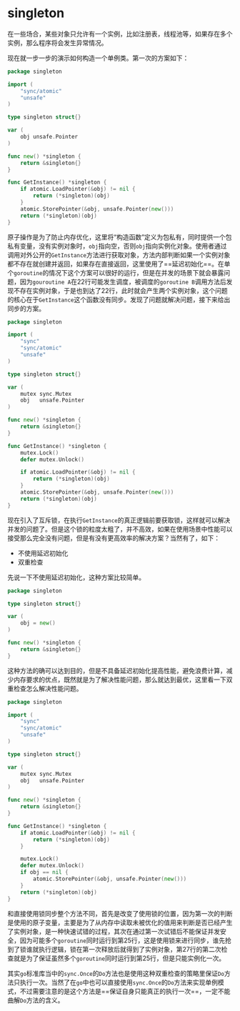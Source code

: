 # singleton

在一些场合，某些对象只允许有一个实例，比如注册表，线程池等，如果存在多个实例，那么程序将会发生异常情况。

现在就一步一步的演示如何构造一个单例类。第一次的方案如下：

```go
package singleton

import (
	"sync/atomic"
	"unsafe"
)

type singleton struct{}

var (
	obj unsafe.Pointer
)

func new() *singleton {
	return &singleton{}
}

func GetInstance() *singleton {
	if atomic.LoadPointer(&obj) != nil {
		return (*singleton)(obj)
	}
	atomic.StorePointer(&obj, unsafe.Pointer(new()))
	return (*singleton)(obj)
}
```

原子操作是为了防止内存优化，这里将“构造函数”定义为包私有，同时提供一个包私有变量，没有实例对象时，`obj`指向空，否则`obj`指向实例化对象。使用者通过调用对外公开的`GetInstance`方法进行获取对象，方法内部判断如果一个实例对象都不存在就创建并返回，如果存在直接返回，这里使用了==延迟初始化==。在单个`goroutine`的情况下这个方案可以很好的运行，但是在并发的场景下就会暴露问题，因为`gouroutine A`在22行可能发生调度，被调度的`goroutine B`调用方法后发现不存在实例对象，于是也到达了22行，此时就会产生两个实例对象，这个问题的核心在于`GetInstance`这个函数没有同步。发现了问题就解决问题，接下来给出同步的方案。

```go
package singleton

import (
	"sync"
	"sync/atomic"
	"unsafe"
)

type singleton struct{}

var (
	mutex sync.Mutex
	obj   unsafe.Pointer
)

func new() *singleton {
	return &singleton{}
}

func GetInstance() *singleton {
	mutex.Lock()
	defer mutex.Unlock()

	if atomic.LoadPointer(&obj) != nil {
		return (*singleton)(obj)
	}
	atomic.StorePointer(&obj, unsafe.Pointer(new()))
	return (*singleton)(obj)
}
```

现在引入了互斥锁，在执行`GetInstance`的真正逻辑前要获取锁，这样就可以解决并发的问题了。但是这个锁的粒度太粗了，并不高效，如果在使用场景中性能可以接受那么完全没有问题，但是有没有更高效率的解决方案？当然有了，如下：

- 不使用延迟初始化
- 双重检查

先说一下不使用延迟初始化，这种方案比较简单。

```go
package singleton

type singleton struct{}

var (
	obj = new()
)

func new() *singleton {
	return &singleton{}
}
```

这种方法的确可以达到目的，但是不具备延迟初始化提高性能，避免浪费计算，减少内存要求的优点，既然就是为了解决性能问题，那么就达到最优，这里看一下双重检查怎么解决性能问题。

```go
package singleton

import (
	"sync"
	"sync/atomic"
	"unsafe"
)

type singleton struct{}

var (
	mutex sync.Mutex
	obj   unsafe.Pointer
)

func new() *singleton {
	return &singleton{}
}

func GetInstance() *singleton {
	if atomic.LoadPointer(&obj) != nil {
		return (*singleton)(obj)
	}

	mutex.Lock()
	defer mutex.Unlock()
	if obj == nil {
		atomic.StorePointer(&obj, unsafe.Pointer(new()))
	}
	return (*singleton)(obj)
}

```

和直接使用锁同步整个方法不同，首先是改变了使用锁的位置，因为第一次的判断是使用的原子变量，主要是为了从内存中读取未被优化的值用来判断是否已经产生了实例对象，是一种快速试错的过程，其次在通过第一次试错后不能保证并发安全，因为可能多个`goroutine`同时运行到第25行，这是使用锁来进行同步，谁先抢到了锁谁就执行逻辑，锁在第一次释放后就得到了实例对象，第27行的第二次检查就是为了保证虽然多个`goroutine`同时运行到第25行，但是只能实例化一次。

其实`go`标准库当中的`sync.Once`的`Do`方法也是使用这种双重检查的策略里保证`Do`方法只执行一次。当然了在`go`中也可以直接使用`sync.Once`的`Do`方法来实现单例模式，不过需要注意的是这个方法是==保证自身只能真正的执行一次==，一定不能曲解`Do`方法的含义。